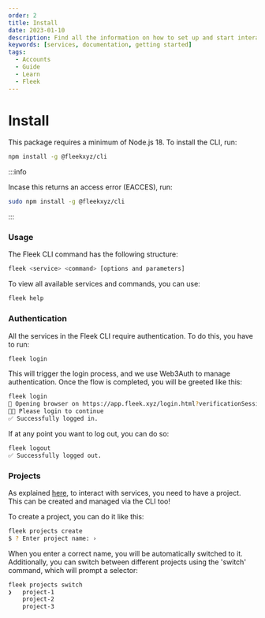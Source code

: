 ```yaml
---
order: 2
title: Install
date: 2023-01-10
description: Find all the information on how to set up and start interacting with Fleek's Command Line Interface (CLI). Install, authenticate, and manage projects directly from your command line.
keywords: [services, documentation, getting started]
tags:
  - Accounts
  - Guide
  - Learn
  - Fleek
---
```


# Install

This package requires a minimum of Node.js 18. To install the CLI, run:

```bash copy
npm install -g @fleekxyz/cli
```

:::info

Incase this returns an access error (EACCES), run:

```bash copy
sudo npm install -g @fleekxyz/cli
```

:::

### Usage

The Fleek CLI command has the following structure:

```bash copy
fleek <service> <command> [options and parameters]
```

To view all available services and commands, you can use:

```bash copy
fleek help
```

### Authentication

All the services in the Fleek CLI require authentication. To do this, you have to run:

```bash copy
fleek login
```

This will trigger the login process, and we use Web3Auth to manage authentication. Once the flow is completed, you will be greeted like this:

```bash copy
fleek login
🔗 Opening browser on https://app.fleek.xyz/login.html?verificationSession=...
🧑‍💻 Please login to continue
✅ Successfully logged in.
```

If at any point you want to log out, you can do so:

```bash copy
fleek logout
✅ Successfully logged out.
```

### Projects

As explained [here](/docs/Projects), to interact with services, you need to have a project. This can be created and managed via the CLI too!

To create a project, you can do it like this:

```bash copy
fleek projects create
$ ? Enter project name: ›
```

When you enter a correct name, you will be automatically switched to it. Additionally, you can switch between different projects using the 'switch' command, which will prompt a selector:

```bash copy
fleek projects switch
❯   project-1
    project-2
    project-3
```
